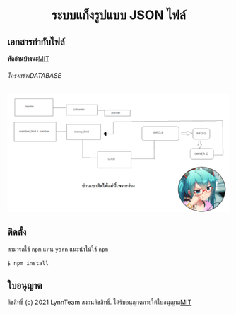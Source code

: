 <div align="center">
  <p>
    <h1>ระบบแก็งรูปแบบ JSON ไฟล์</h1>
  </p>
</div>

## เอกสารกำกับไฟล์
**หัดอ่านบ้างนะ**[MIT](LICENSE)

###### โครงสร้างDATABASE
![ตัวอย่าง](/img_database/desing-database_gang_lol.png)

## ติดตั้ง
สามารถใช้ `npm` แทน `yarn` แนะนำให้ใช้ `npm`
```sh
$ npm install
```

## ใบอนุญาต
ลิขสิทธิ์ (c) 2021 LynnTeam สงวนลิขสิทธิ์.
ได้รับอนุญาตภายใต้ใบอนุญาต[MIT](LICENSE)